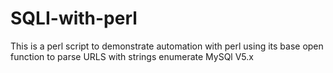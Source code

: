 # SQLI-with-perl
This is a perl script to demonstrate automation with perl using its base open function to parse URLS with strings enumerate MySQl V5.x
